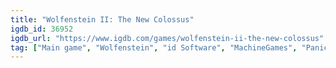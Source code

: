 ```yaml
---
title: "Wolfenstein II: The New Colossus"
igdb_id: 36952
igdb_url: "https://www.igdb.com/games/wolfenstein-ii-the-new-colossus"
tag: ["Main game", "Wolfenstein", "id Software", "MachineGames", "Panic Button Games", "Bethesda Softworks", "Shooter", "Adventure", "Single player", "First person", "Action", "Fantasy", "Science fiction", "Historical"]
---
```

